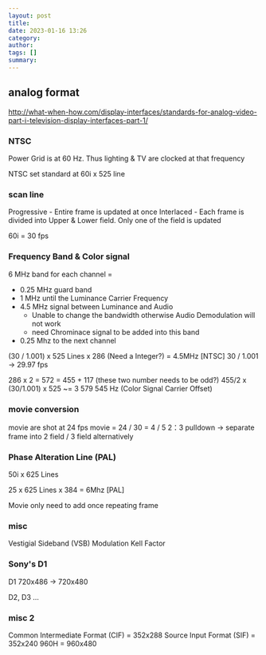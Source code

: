 ```yaml
---
layout: post
title:
date: 2023-01-16 13:26
category:
author:
tags: []
summary:
---
```


## analog format

http://what-when-how.com/display-interfaces/standards-for-analog-video-part-i-television-display-interfaces-part-1/

### NTSC

Power Grid is at 60 Hz. Thus lighting & TV are clocked at that frequency

NTSC set standard at 60i x 525 line

### scan line

Progressive - Entire frame is updated at once
Interlaced - Each frame is divided into Upper & Lower field. Only one of the field is updated

60i = 30 fps

### Frequency Band & Color signal

6 MHz band for each channel =

- 0.25 MHz guard band
- 1 MHz until the Luminance Carrier Frequency
- 4.5 MHz signal between Luminance and Audio
  - Unable to change the bandwidth otherwise Audio Demodulation will not work
  - need Chrominace signal to be added into this band
- 0.25 Mhz to the next channel

(30 / 1.001) x 525 Lines x 286 (Need a Integer?) = 4.5MHz [NTSC]
30 / 1.001 -> 29.97 fps

286 x 2 = 572 = 455 + 117 (these two number needs to be odd?)
455/2 x (30/1.001) x 525 ~= 3 579 545 Hz (Color Signal Carrier Offset)

### movie conversion

movie are shot at 24 fps
movie = 24 / 30 = 4 / 5
2：3 pulldown -> separate frame into 2 field / 3 field alternatively

### Phase Alteration Line (PAL)

50i x 625 Lines

25 x 625 Lines x 384 = 6Mhz [PAL]

Movie only need to add once repeating frame

### misc

Vestigial Sideband (VSB) Modulation
Kell Factor

### Sony's D1

D1 720x486 -> 720x480

D2, D3 ...

### misc 2

Common Intermediate Format (CIF) = 352x288
Source Input Format (SIF) = 352x240
960H = 960x480
